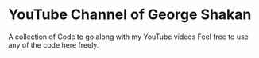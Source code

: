 # YouTube Channel of George Shakan
A collection of Code to go along with my YouTube videos
Feel free to use any of the code here freely. 
